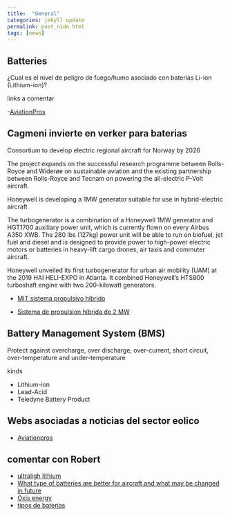 ```yaml
---
title:  "General"
categories: jekyll update
permalink: post_nido.html
tags: [news]
---
```






## Batteries

¿Cual es el nivel de peligro de fuego/humo asociado con baterias Li-ion (Lithium-ion)?


links a comentar 

-[AviationPros](https://www.aviationpros.com/engines-components/aircraft-airframe-accessories/batteries/article/21121803/the-batteries-in-aircraft-engines)


## Cagmeni invierte en verker para baterias

Consortium to develop electric regional aircraft for Norway by 2026

The project expands on the successful research programme between Rolls-Royce and Widerøe on sustainable aviation and the existing partnership between Rolls-Royce and Tecnam on powering the all-electric P-Volt aircraft.

Honeywell is developing a 1MW generator suitable for use in hybrid-electric aircraft 

The turbogenerator is a combination of a  Honeywell 1MW generator and HGT1700 auxiliary power unit, which is currently flown on every Airbus A350 XWB. The 280 lbs (127kg) power unit will be able to run on biofuel, jet fuel and diesel and is designed to provide power to high-power electric motors or batteries in heavy-lift cargo drones, air taxis and commuter aircraft.

Honeywell unveiled its first turbogenerator for urban air mobility (UAM) at the 2019 HAI HELI-EXPO in Atlanta. It combined Honeywell’s HTS900 turboshaft engine with two 200-kilowatt generators.


- [MIT sistema propulsivo híbrido](https://www.hibridosyelectricos.com/articulo/tecnologia/avion-hibrido-electrico-mit-sistema-propulsion-limpio-grandes-aviones/20210209103629042346.html)


- [Sistema de propulsion híbrida de 2 MW](https://www.hibridosyelectricos.com/articulo/actualidad/collins-desarrollara-sistemas-propulsion-electrificados-proxima-generacion-aviones-electricos/20190413131853026995.html)


## Battery Management System (BMS)

Protect against overcharge, over discharge, over-current, short circuit, over-temperature and under-temperature

kinds

- Lithium-ion
- Lead-Acid 
- Teledyne Battery Product


## Webs asociadas a noticias del sector eolico

- [Aviationpros](https://www.aviationpros.com/)

## comentar con Robert

- [ultraligh lithium](https://spectrum.ieee.org/aerospace/aviation/with-ultralight-lithiumsulfur-batteries-electric-airplanes-could-finally-take-off)
- [What type of batteries are better for aircraft and what may be changed in future](https://dmd.solutions/blog/2019/04/24/what-type-of-batteries-are-better-for-aircraft-and-what-may-be-changed-in-future/)
- [Oxis energy](https://oxisenergy.com/applications/)
- [tipos de baterias](https://www.flight-mechanic.com/aircraft-batteries-types-of-batteries-part-one/)